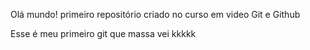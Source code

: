 Olá mundo!
primeiro repositório criado no curso em video Git e Github

Esse é meu primeiro git que massa vei kkkkk